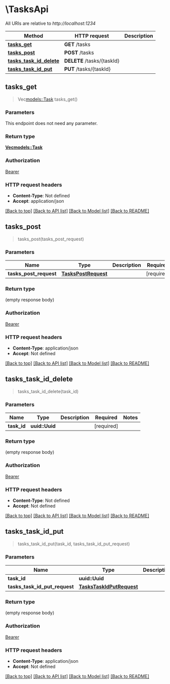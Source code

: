 # \TasksApi

All URIs are relative to *http://localhost:1234*

Method | HTTP request | Description
------------- | ------------- | -------------
[**tasks_get**](TasksApi.md#tasks_get) | **GET** /tasks | 
[**tasks_post**](TasksApi.md#tasks_post) | **POST** /tasks | 
[**tasks_task_id_delete**](TasksApi.md#tasks_task_id_delete) | **DELETE** /tasks/{taskId} | 
[**tasks_task_id_put**](TasksApi.md#tasks_task_id_put) | **PUT** /tasks/{taskId} | 



## tasks_get

> Vec<models::Task> tasks_get()


### Parameters

This endpoint does not need any parameter.

### Return type

[**Vec<models::Task>**](Task.md)

### Authorization

[Bearer](../README.md#Bearer)

### HTTP request headers

- **Content-Type**: Not defined
- **Accept**: application/json

[[Back to top]](#) [[Back to API list]](../README.md#documentation-for-api-endpoints) [[Back to Model list]](../README.md#documentation-for-models) [[Back to README]](../README.md)


## tasks_post

> tasks_post(tasks_post_request)


### Parameters


Name | Type | Description  | Required | Notes
------------- | ------------- | ------------- | ------------- | -------------
**tasks_post_request** | [**TasksPostRequest**](TasksPostRequest.md) |  | [required] |

### Return type

 (empty response body)

### Authorization

[Bearer](../README.md#Bearer)

### HTTP request headers

- **Content-Type**: application/json
- **Accept**: Not defined

[[Back to top]](#) [[Back to API list]](../README.md#documentation-for-api-endpoints) [[Back to Model list]](../README.md#documentation-for-models) [[Back to README]](../README.md)


## tasks_task_id_delete

> tasks_task_id_delete(task_id)


### Parameters


Name | Type | Description  | Required | Notes
------------- | ------------- | ------------- | ------------- | -------------
**task_id** | **uuid::Uuid** |  | [required] |

### Return type

 (empty response body)

### Authorization

[Bearer](../README.md#Bearer)

### HTTP request headers

- **Content-Type**: Not defined
- **Accept**: Not defined

[[Back to top]](#) [[Back to API list]](../README.md#documentation-for-api-endpoints) [[Back to Model list]](../README.md#documentation-for-models) [[Back to README]](../README.md)


## tasks_task_id_put

> tasks_task_id_put(task_id, tasks_task_id_put_request)


### Parameters


Name | Type | Description  | Required | Notes
------------- | ------------- | ------------- | ------------- | -------------
**task_id** | **uuid::Uuid** |  | [required] |
**tasks_task_id_put_request** | [**TasksTaskIdPutRequest**](TasksTaskIdPutRequest.md) |  | [required] |

### Return type

 (empty response body)

### Authorization

[Bearer](../README.md#Bearer)

### HTTP request headers

- **Content-Type**: application/json
- **Accept**: Not defined

[[Back to top]](#) [[Back to API list]](../README.md#documentation-for-api-endpoints) [[Back to Model list]](../README.md#documentation-for-models) [[Back to README]](../README.md)

